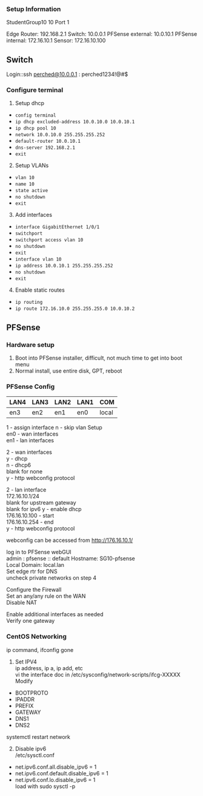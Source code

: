 ### Setup Information

StudentGroup10
10
Port 1

Edge Router: 192.168.2.1
Switch: 10.0.0.1
PFSense external: 10.0.10.1
PFSense internal: 172.16.10.1
Sensor: 172.16.10.100

## Switch
Login::ssh perched@10.0.0.1 : perched1234!@#$  

### Configure terminal
1. Setup dhcp
- `config terminal`
- `ip dhcp excluded-address 10.0.10.0 10.0.10.1`
- `ip dhcp pool 10`
- `network 10.0.10.0 255.255.255.252`
- `default-router 10.0.10.1`
- `dns-server 192.168.2.1`
- `exit`
2. Setup VLANs
- `vlan 10`
- `name 10`
- `state active`
- `no shutdown`
- `exit`
3. Add interfaces
- `interface GigabitEthernet 1/0/1`
- `switchport`
- `switchport access vlan 10`
- `no shutdown`
- `exit`
- `interface vlan 10`
- `ip address 10.0.10.1 255.255.255.252`
- `no shutdown`
- `exit`
4. Enable static routes
- `ip routing`
- `ip route 172.16.10.0 255.255.255.0 10.0.10.2`

## PFSense
### Hardware setup
1. Boot into PFSense installer, difficult, not much time to get into boot menu
2. Normal install, use entire disk, GPT, reboot

### PFSense Config
|LAN4|LAN3|LAN2|LAN1|COM|
|---|---|---|---|---|
|en3|en2|en1|en0|local|

1 - assign interface
n - skip vlan Setup  
en0 - wan interfaces  
en1 - lan interfaces

2 - wan interfaces  
y - dhcp  
n - dhcp6  
blank for none  
y - http webconfig protocol  

2 - lan interface  
172.16.10.1/24  
blank for upstream gateway  
blank for ipv6
y - enable dhcp  
176.16.10.100 - start  
176.16.10.254 - end  
y - http webconfig protocol  

webconfig can be accessed from http://176.16.10.1/  

log in to PFSense webGUI  
admin : pfsense :: default
Hostname: SG10-pfsense  
Local Domain: local.lan  
Set edge rtr for DNS  
uncheck private networks on step 4  

Configure the Firewall  
Set an any/any rule on the WAN  
Disable NAT  

Enable additional interfaces as needed  
Verify one gateway  

### CentOS Networking
ip command, ifconfig gone  
1. Set IPV4  
ip address, ip a, ip add, etc  
vi the interface doc in /etc/sysconfig/network-scripts/ifcg-XXXXX  
Modify
- BOOTPROTO
- IPADDR
- PREFIX
- GATEWAY
- DNS1
- DNS2

systemctl restart network

2. Disable ipv6  
/etc/sysctl.conf
- net.ipv6.conf.all.disable_ipv6 = 1
- net.ipv6.conf.default.disable_ipv6 = 1
- net.ipv6.conf.lo.disable_ipv6 = 1  
load with sudo sysctl -p  
